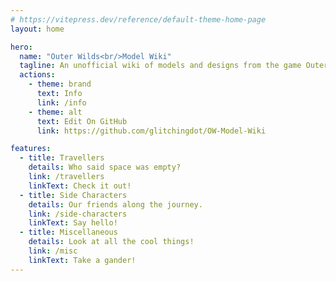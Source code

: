 ```yaml
---
# https://vitepress.dev/reference/default-theme-home-page
layout: home

hero:
  name: "Outer Wilds<br/>Model Wiki"
  tagline: An unofficial wiki of models and designs from the game Outer Wilds! Welcome in! <b><i>Spoilers present!</i></b>
  actions:
    - theme: brand
      text: Info
      link: /info
    - theme: alt
      text: Edit On GitHub
      link: https://github.com/glitchingdot/OW-Model-Wiki

features:
  - title: Travellers
    details: Who said space was empty?
    link: /travellers
    linkText: Check it out!
  - title: Side Characters
    details: Our friends along the journey.
    link: /side-characters
    linkText: Say hello!
  - title: Miscellaneous
    details: Look at all the cool things!
    link: /misc
    linkText: Take a gander!
---
```


